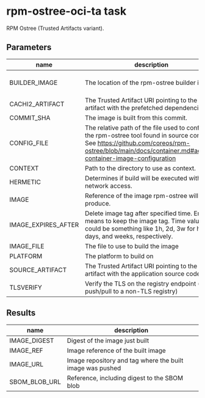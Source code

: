 # rpm-ostree-oci-ta task

RPM Ostree (Trusted Artifacts variant).

## Parameters
|name|description|default value|required|
|---|---|---|---|
|BUILDER_IMAGE|The location of the rpm-ostree builder image.|quay.io/redhat-user-workloads/project-sagano-tenant/ostree-builder/ostree-builder-fedora-38:d124414a81d17f31b1d734236f55272a241703d7|false|
|CACHI2_ARTIFACT|The Trusted Artifact URI pointing to the artifact with the prefetched dependencies.|""|false|
|COMMIT_SHA|The image is built from this commit.|""|false|
|CONFIG_FILE|The relative path of the file used to configure the rpm-ostree tool found in source control. See https://github.com/coreos/rpm-ostree/blob/main/docs/container.md#adding-container-image-configuration|""|false|
|CONTEXT|Path to the directory to use as context.|.|false|
|HERMETIC|Determines if build will be executed without network access.|false|false|
|IMAGE|Reference of the image rpm-ostree will produce.||true|
|IMAGE_EXPIRES_AFTER|Delete image tag after specified time. Empty means to keep the image tag. Time values could be something like 1h, 2d, 3w for hours, days, and weeks, respectively.|""|false|
|IMAGE_FILE|The file to use to build the image||true|
|PLATFORM|The platform to build on||true|
|SOURCE_ARTIFACT|The Trusted Artifact URI pointing to the artifact with the application source code.||true|
|TLSVERIFY|Verify the TLS on the registry endpoint (for push/pull to a non-TLS registry)|true|false|

## Results
|name|description|
|---|---|
|IMAGE_DIGEST|Digest of the image just built|
|IMAGE_REF|Image reference of the built image|
|IMAGE_URL|Image repository and tag where the built image was pushed|
|SBOM_BLOB_URL|Reference, including digest to the SBOM blob|

